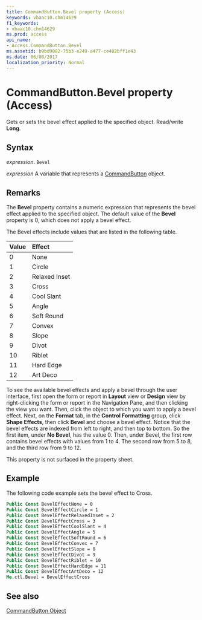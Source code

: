 ```yaml
---
title: CommandButton.Bevel property (Access)
keywords: vbaac10.chm14629
f1_keywords:
- vbaac10.chm14629
ms.prod: access
api_name:
- Access.CommandButton.Bevel
ms.assetid: b9bd9082-75b3-e249-a477-ce402bff1e43
ms.date: 06/08/2017
localization_priority: Normal
---
```



# CommandButton.Bevel property (Access)

Gets or sets the bevel effect applied to the specified object. Read/write  **Long**.


## Syntax

_expression_. `Bevel`

_expression_ A variable that represents a [CommandButton](Access.CommandButton.md) object.


## Remarks

The  **Bevel** property contains a numeric expression that represents the bevel effect applied to the specified object. The default value of the **Bevel** property is 0, which does not apply a bevel effect.

The Bevel effects include values that are listed in the following table.



|**Value**|**Effect**|
|:-----|:-----|
|0|None|
|1|Circle|
|2|Relaxed Inset|
|3|Cross|
|4|Cool Slant|
|5|Angle|
|6|Soft Round|
|7|Convex|
|8|Slope|
|9|Divot|
|10|Riblet|
|11|Hard Edge|
|12|Art Deco|

To see the available bevel effects and apply a bevel through the user interface, first open the form or report in  **Layout** view or **Design** view by right-clicking the form or report in the Navigation Pane, and then clicking the view you want. Then, click the object to which you want to apply a bevel effect. Next, on the **Format** tab, in the **Control Formatting** group, click **Shape Effects**, then click  **Bevel** and choose a bevel effect. Notice that the bevel effects are indexed from left to right, and then top to bottom. So the first item, under **No Bevel**, has the value 0. Then, under Bevel, the first row contains bevel effects with values from 1 to 4. The second row from 5 to 8, and the third row from 9 to 12.

This property is not surfaced in the property sheet.


## Example

The following code example sets the bevel effect to Cross.


```vb
Public Const BevelEffectNone = 0 
Public Const BevelEffectCircle = 1 
Public Const BevelEffectRelaxedInset = 2 
Public Const BevelEffectCross = 3 
Public Const BevelEffectCoolSlant = 4 
Public Const BevelEffectAngle = 5 
Public Const BevelEffectSoftRound = 6 
Public Const BevelEffectConvex = 7 
Public Const BevelEffectSlope = 8 
Public Const BevelEffectDivot = 9 
Public Const BevelEffectRiblet = 10 
Public Const BevelEffectHardEdge = 11 
Public Const BevelEffectArtDeco = 12 
Me.ctl.Bevel = BevelEffectCross
```


## See also


[CommandButton Object](Access.CommandButton.md)

